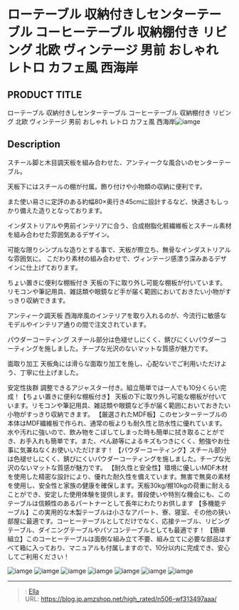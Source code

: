 # ローテーブル 収納付きしセンターテーブル コーヒーテーブル 収納棚付き リビング 北欧 ヴィンテージ 男前 おしゃれ レトロ カフェ風 西海岸


## PRODUCT TITLE 

ローテーブル 収納付きしセンターテーブル コーヒーテーブル 収納棚付き リビング 北欧 ヴィンテージ 男前 おしゃれ レトロ カフェ風 西海岸![iamge](https://b2bfiles1.gigab2b.cn/image/wkseller/7404/20231027_fb6ceeafaf9406dcb4b710b79b701180.jpg)

## Description

スチール脚と木目調天板を組み合わせた、アンティークな風合いのセンターテーブル。

天板下にはスチールの棚が付属。飾り付けや小物類の収納に便利です。

また使い易さに定評のある約幅80×奥行き45cmに設計するなど、快適さもしっかり備えた造りとなっております。

インダストリアルや男前インテリアに合う、合成樹脂化粧繊維板とスチール素材を組み合わせた雰囲気あるデザイン。

可能な限りシンプルな造りとする事で、天板が際立ち、無骨なインダストリアルな雰囲気に。 こだわり素材の組み合わせで、ヴィンテージ感漂う深みあるデザインに仕上げております。






ちょい置きに便利な棚板付き
天板の下に取り外し可能な棚板が付いています。リモコンや筆記用具、雑誌類や眼鏡など手が届く範囲においておきたい小物がすっきり収納できます。

アンティーク調天板
西海岸風のインテリアを取り入れるのが、今流行に敏感なモデルやインテリア通りの間で注文されています。

パウダーコーティング
スチール部分は色褪せしにくく、錆びにくいパウダーコーティングを施しました。チープな光沢のないマットな質感が魅力です。

面取り加工
天板角には滑らな面取り加工を施し、心配ないでご利用いただけよう、丁寧に仕上げました。

安定性抜群
調整できるアジャスター付き。組立簡単では一人でも10分くらい完成！【ちょい置きに便利な棚板付き】 天板の下に取り外し可能な棚板が付いています。リモコンや筆記用具、雑誌類や眼鏡など手が届く範囲においておきたい小物がすっきり収納できます。
【厳選されたMDF板】このセンターテーブルの本体はMDF繊維板で作られ、通常の板よりも耐久性と防水性に優れています。水や汚れに強いので、飲み物をこぼしてしまった時も簡単に拭き取ることができ、お手入れも簡単です。また、ぺん跡等によるキズもつきにくく、勉強やお仕事に気兼ねなくお使いいただけます！
【パウダーコーティング】スチール部分は色褪せしにくく、錆びにくいパウダーコーティングを施しました。チープな光沢のないマットな質感が魅力です。
【耐久性と安全性】環境に優しいMDF木材を使用した精密な設計により、優れた耐久性を備えています。無害で無臭の素材を使用し、安全性と家族の健康を確保します。天板30kg/棚10kgの荷重に耐えることができ、安定した使用体験を提供します。普段使いや特別な機会にも、このテーブルは信頼性のあるパートナーとして長年にわたりお供します
【多機能テーブル】この実用的な木製テーブルは小さなアパート、寮、寝室、その他の狭い部屋に最適です。コーヒーテーブルとしてだけでなく、応接テーブル、リビングテーブル、ダイニングテーブルやパソコンテーブルとしても最適です！
【簡単組立】このコーヒーテーブルは面倒な組み立て不要、組み立てに必要な部品はすべて箱に入っており、マニュアルも付属しますので、10分以内に完成でき、安心してご利用ください！




![iamge](https://b2bfiles1.gigab2b.cn/image/wkseller/7404/20231027_23a152324a01e36be1039408353cf018.jpg)
![iamge](https://b2bfiles1.gigab2b.cn/image/wkseller/7404/20231024_7e19ffab0762edfa0cc39e9fb7bb8ed4.jpg)
![iamge](https://b2bfiles1.gigab2b.cn/image/wkseller/7404/20231024_a1587247be96b318b24909d10342b727.jpg)
![iamge](https://b2bfiles1.gigab2b.cn/image/wkseller/7404/20231024_94c3ab88be48d0ceb29538248161c2bb.jpg)
![iamge](https://b2bfiles1.gigab2b.cn/image/wkseller/7404/20231024_068f8992b63f5da7dd6402bd56ea00e7.jpg)
![iamge](https://b2bfiles1.gigab2b.cn/image/wkseller/7404/20231024_af34dccb662895986ed9451bd18d53fd.jpg)
![iamge](https://b2bfiles1.gigab2b.cn/image/wkseller/7404/20231024_89e978e5f79a9a6b5d8e4f16f164609b.jpg)


---

> : [Ella](https://blog.jp.amzshop.net/)  
> URL: https://blog.jp.amzshop.net/high_rated/n506-wf313497aaa/  

